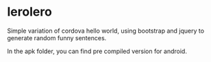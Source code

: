 # lerolero
Simple variation of cordova hello world, using bootstrap and jquery to generate random funny sentences.

In the apk folder, you can find pre compiled version for android.
